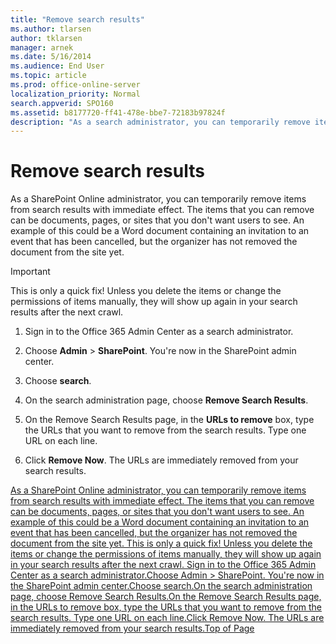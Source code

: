 ```yaml
---
title: "Remove search results"
ms.author: tlarsen
author: tklarsen
manager: arnek
ms.date: 5/16/2014
ms.audience: End User
ms.topic: article
ms.prod: office-online-server
localization_priority: Normal
search.appverid: SPO160
ms.assetid: b8177720-ff41-478e-bbe7-72183b97824f
description: "As a search administrator, you can temporarily remove items from the search results with immediate effect. These items can be documents, pages, or sites that you don't want users to see when they search."
---
```


# Remove search results

As a SharePoint Online administrator, you can temporarily remove items from search results with immediate effect. The items that you can remove can be documents, pages, or sites that you don't want users to see. An example of this could be a Word document containing an invitation to an event that has been cancelled, but the organizer has not removed the document from the site yet. 
  
> [!IMPORTANT]
>  This is only a quick fix! Unless you delete the items or change the permissions of items manually, they will show up again in your search results after the next crawl. 
  
1. Sign in to the Office 365 Admin Center as a search administrator.
    
2. Choose **Admin** \> **SharePoint**. You're now in the SharePoint admin center.
    
3. Choose **search**.
    
4. On the search administration page, choose **Remove Search Results**.
    
5. On the Remove Search Results page, in the **URLs to remove** box, type the URLs that you want to remove from the search results. Type one URL on each line. 
    
6. Click **Remove Now**. The URLs are immediately removed from your search results.
    
[As a SharePoint Online administrator, you can temporarily remove items from search results with immediate effect. The items that you can remove can be documents, pages, or sites that you don't want users to see. An example of this could be a Word document containing an invitation to an event that has been cancelled, but the organizer has not removed the document from the site yet. This is only a quick fix! Unless you delete the items or change the permissions of items manually, they will show up again in your search results after the next crawl. Sign in to the Office 365 Admin Center as a search administrator.Choose Admin \> SharePoint. You're now in the SharePoint admin center.Choose search.On the search administration page, choose Remove Search Results.On the Remove Search Results page, in the URLs to remove box, type the URLs that you want to remove from the search results. Type one URL on each line.Click Remove Now. The URLs are immediately removed from your search results.Top of Page](remove-search-results.md#__top)
  

